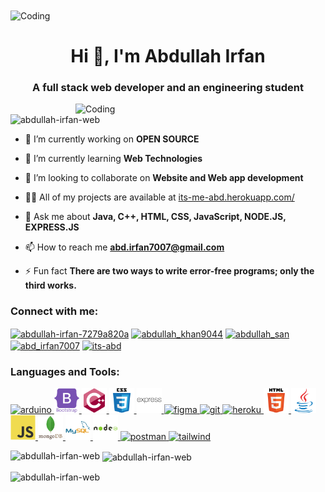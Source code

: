 <img align="center" alt="Coding" width="1150" height="430" src="https://media.giphy.com/media/SWoSkN6DxTszqIKEqv/giphy.gif">

<h1 align="center">Hi 👋, I'm Abdullah Irfan</h1>
<h3 align="center">A full stack web developer and an engineering student</h3>
<img align="right" alt="Coding" width="400" src="https://cdn.dribbble.com/users/1162077/screenshots/3848914/programmer.gif">


<p align="left"> <img src="https://komarev.com/ghpvc/?username=abdullah-irfan-web&label=Profile%20views&color=0e75b6&style=flat" alt="abdullah-irfan-web" /> </p>

- 🔭 I’m currently working on **OPEN SOURCE**

- 🌱 I’m currently learning **Web Technologies**

- 👯 I’m looking to collaborate on **Website and Web app development**

- 👨‍💻 All of my projects are available at [its-me-abd.herokuapp.com/](its-me-abd.herokuapp.com/)

- 💬 Ask me about **Java, C++, HTML, CSS, JavaScript, NODE.JS, EXPRESS.JS**

- 📫 How to reach me **abd.irfan7007@gmail.com**

- ⚡ Fun fact **There are two ways to write error-free programs; only the third works.**

<h3 align="left">Connect with me:</h3>
<p align="left">
<a href="https://linkedin.com/in/abdullah-irfan-7279a820a" target="blank"><img align="center" src="https://raw.githubusercontent.com/rahuldkjain/github-profile-readme-generator/master/src/images/icons/Social/linked-in-alt.svg" alt="abdullah-irfan-7279a820a" height="30" width="40" /></a>
<a href="https://instagram.com/abdullah_khan9044" target="blank"><img align="center" src="https://raw.githubusercontent.com/rahuldkjain/github-profile-readme-generator/master/src/images/icons/Social/instagram.svg" alt="abdullah_khan9044" height="30" width="40" /></a>
<a href="https://www.codechef.com/users/abdullah_san" target="blank"><img align="center" src="https://cdn.jsdelivr.net/npm/simple-icons@3.1.0/icons/codechef.svg" alt="abdullah_san" height="30" width="40" /></a>
<a href="https://www.hackerrank.com/abd_irfan7007" target="blank"><img align="center" src="https://raw.githubusercontent.com/rahuldkjain/github-profile-readme-generator/master/src/images/icons/Social/hackerrank.svg" alt="abd_irfan7007" height="30" width="40" /></a>
<a href="https://www.leetcode.com/its-abd" target="blank"><img align="center" src="https://raw.githubusercontent.com/rahuldkjain/github-profile-readme-generator/master/src/images/icons/Social/leet-code.svg" alt="its-abd" height="30" width="40" /></a>
</p>

<h3 align="left">Languages and Tools:</h3>
<p align="left"> <a href="https://www.arduino.cc/" target="_blank" rel="noreferrer"> <img src="https://cdn.worldvectorlogo.com/logos/arduino-1.svg" alt="arduino" width="40" height="40"/> </a> <a href="https://getbootstrap.com" target="_blank" rel="noreferrer"> <img src="https://raw.githubusercontent.com/devicons/devicon/master/icons/bootstrap/bootstrap-plain-wordmark.svg" alt="bootstrap" width="40" height="40"/> </a> <a href="https://www.w3schools.com/cpp/" target="_blank" rel="noreferrer"> <img src="https://raw.githubusercontent.com/devicons/devicon/master/icons/cplusplus/cplusplus-original.svg" alt="cplusplus" width="40" height="40"/> </a> <a href="https://www.w3schools.com/css/" target="_blank" rel="noreferrer"> <img src="https://raw.githubusercontent.com/devicons/devicon/master/icons/css3/css3-original-wordmark.svg" alt="css3" width="40" height="40"/> </a> <a href="https://expressjs.com" target="_blank" rel="noreferrer"> <img src="https://raw.githubusercontent.com/devicons/devicon/master/icons/express/express-original-wordmark.svg" alt="express" width="40" height="40"/> </a> <a href="https://www.figma.com/" target="_blank" rel="noreferrer"> <img src="https://www.vectorlogo.zone/logos/figma/figma-icon.svg" alt="figma" width="40" height="40"/> </a> <a href="https://git-scm.com/" target="_blank" rel="noreferrer"> <img src="https://www.vectorlogo.zone/logos/git-scm/git-scm-icon.svg" alt="git" width="40" height="40"/> </a> <a href="https://heroku.com" target="_blank" rel="noreferrer"> <img src="https://www.vectorlogo.zone/logos/heroku/heroku-icon.svg" alt="heroku" width="40" height="40"/> </a> <a href="https://www.w3.org/html/" target="_blank" rel="noreferrer"> <img src="https://raw.githubusercontent.com/devicons/devicon/master/icons/html5/html5-original-wordmark.svg" alt="html5" width="40" height="40"/> </a> <a href="https://www.java.com" target="_blank" rel="noreferrer"> <img src="https://raw.githubusercontent.com/devicons/devicon/master/icons/java/java-original.svg" alt="java" width="40" height="40"/> </a> <a href="https://developer.mozilla.org/en-US/docs/Web/JavaScript" target="_blank" rel="noreferrer"> <img src="https://raw.githubusercontent.com/devicons/devicon/master/icons/javascript/javascript-original.svg" alt="javascript" width="40" height="40"/> </a> <a href="https://www.mongodb.com/" target="_blank" rel="noreferrer"> <img src="https://raw.githubusercontent.com/devicons/devicon/master/icons/mongodb/mongodb-original-wordmark.svg" alt="mongodb" width="40" height="40"/> </a> <a href="https://www.mysql.com/" target="_blank" rel="noreferrer"> <img src="https://raw.githubusercontent.com/devicons/devicon/master/icons/mysql/mysql-original-wordmark.svg" alt="mysql" width="40" height="40"/> </a> <a href="https://nodejs.org" target="_blank" rel="noreferrer"> <img src="https://raw.githubusercontent.com/devicons/devicon/master/icons/nodejs/nodejs-original-wordmark.svg" alt="nodejs" width="40" height="40"/> </a> <a href="https://postman.com" target="_blank" rel="noreferrer"> <img src="https://www.vectorlogo.zone/logos/getpostman/getpostman-icon.svg" alt="postman" width="40" height="40"/> </a> <a href="https://tailwindcss.com/" target="_blank" rel="noreferrer"> <img src="https://www.vectorlogo.zone/logos/tailwindcss/tailwindcss-icon.svg" alt="tailwind" width="40" height="40"/> </a> </p>

<p><img align="left" src="https://github-readme-stats.vercel.app/api/top-langs?username=abdullah-irfan-web&show_icons=true&locale=en&layout=compact" alt="abdullah-irfan-web" /></p>

<p>&nbsp;<img align="center" src="https://github-readme-stats.vercel.app/api?username=abdullah-irfan-web&show_icons=true&locale=en" alt="abdullah-irfan-web" /></p>

<p><img align="center" src="https://github-readme-streak-stats.herokuapp.com/?user=abdullah-irfan-web&" alt="abdullah-irfan-web" /></p>




